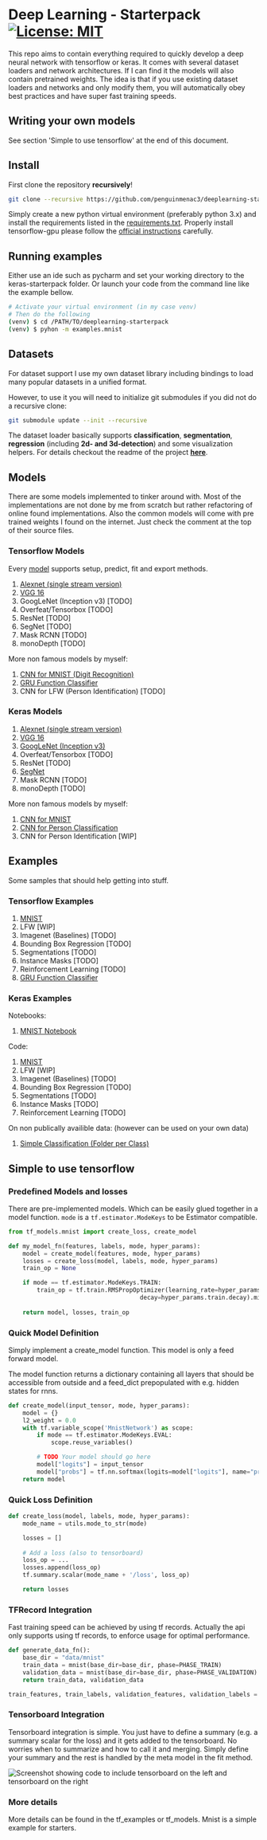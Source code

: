 # Deep Learning - Starterpack [![License: MIT](https://img.shields.io/badge/License-MIT-yellow.svg)](LICENSE)

This repo aims to contain everything required to quickly develop a deep neural network with tensorflow or keras.
It comes with several dataset loaders and network architectures.
If I can find it the models will also contain pretrained weights.
The idea is that if you use existing dataset loaders and networks and only modify them, you will automatically obey best practices and have super fast training speeds.

## Writing your own models

See section 'Simple to use tensorflow' at the end of this document.


## Install

First clone the repository **recursively**!

```bash
git clone --recursive https://github.com/penguinmenac3/deeplearning-starterpack.git
```

Simply create a new python virtual environment (preferably python 3.x) and install the requirements listed in the [requirements.txt](requirements.txt).
Properly install tensorflow-gpu please follow the [official instructions](https://www.tensorflow.org/install/) carefully.


## Running examples

Either use an ide such as pycharm and set your working directory to the keras-starterpack folder.
Or launch your code from the command line like the example bellow.

```bash
# Activate your virtual environment (in my case venv)
# Then do the following
(venv) $ cd /PATH/TO/deeplearning-starterpack
(venv) $ pyhon -m examples.mnist
```

## Datasets

For dataset support I use my own dataset library including bindings to load many popular datasets in a unified format.

However, to use it you will need to initialize git submodules if you did not do a recursive clone:

```bash
git submodule update --init --recursive
```

The dataset loader basically supports **classification**, **segmentation**, **regression** (including **2d- and 3d-detection**) and some visualization helpers.
For details checkout the readme of the project [**here**](https://github.com/penguinmenac3/datasets/blob/master/README.md).

## Models

There are some models implemented to tinker around with.
Most of the implementations are not done by me from scratch but rather refactoring of online found implementations.
Also the common models will come with pre trained weights I found on the internet.
Just check the comment at the top of their source files.

### Tensorflow Models

Every [model](tf_models/model.py) supports setup, predict, fit and export methods.

1. [Alexnet (single stream version)](tf_models/alexnet.py)
2. [VGG 16](tf_models/vgg16.py)
3. GoogLeNet (Inception v3) [TODO]
4. Overfeat/Tensorbox [TODO]
5. ResNet [TODO]
6. SegNet [TODO]
7. Mask RCNN [TODO]
8. monoDepth [TODO]

More non famous models by myself:

1. [CNN for MNIST (Digit Recognition)](tf_models/mnist.py)
2. [GRU Function Classifier](tf_models/gru_function_classifier.py)
3. CNN for LFW (Person Identification) [TODO]

### Keras Models

1. [Alexnet (single stream version)](keras_models/alexnet.py)
2. [VGG 16](keras_models/vgg_16.py)
3. [GoogLeNet (Inception v3)](keras_models/googlenet.py)
4. Overfeat/Tensorbox [TODO]
5. ResNet [TODO]
6. [SegNet](keras_models/segnet.py)
7. Mask RCNN [TODO]
8. monoDepth [TODO]

More non famous models by myself:

1. [CNN for MNIST](keras_models/mnist_cnn.py)
2. [CNN for Person Classification](keras_models/tinypersonnet.py)
3. CNN for Person Identification [WIP]

## Examples

Some samples that should help getting into stuff.

### Tensorflow Examples

1. [MNIST](tf_examples/mnist.py)
2. LFW [WIP]
3. Imagenet (Baselines) [TODO]
4. Bounding Box Regression [TODO]
5. Segmentations [TODO]
6. Instance Masks [TODO]
7. Reinforcement Learning [TODO]
8. [GRU Function Classifier](tf_examples/gru_function_classifier.py)

### Keras Examples


Notebooks:
1. [MNIST Notebook](keras_examples/mnist.ipynb)

Code:

1. [MNIST](keras_examples/mnist.py)
2. LFW [WIP]
3. Imagenet (Baselines) [TODO]
4. Bounding Box Regression [TODO]
5. Segmentations [TODO]
6. Instance Masks [TODO]
7. Reinforcement Learning [TODO]

On non publically availible data:
(however can be used on your own data)

1. [Simple Classification (Folder per Class)](keras_examples/tinypersonnet.py)


## Simple to use tensorflow


### Predefined Models and losses

There are pre-implemented models.
Which can be easily glued together in a model function.
`mode` is a `tf.estimator.ModeKeys` to be Estimator compatible.

```python
from tf_models.mnist import create_loss, create_model

def my_model_fn(features, labels, mode, hyper_params):
    model = create_model(features, mode, hyper_params)
    losses = create_loss(model, labels, mode, hyper_params)
    train_op = None

    if mode == tf.estimator.ModeKeys.TRAIN:
        train_op = tf.train.RMSPropOptimizer(learning_rate=hyper_params.train.learning_rate,
                                     decay=hyper_params.train.decay).minimize(train_losses[0])
    
    return model, losses, train_op
```

### Quick Model Definition

Simply implement a create_model function.
This model is only a feed forward model.

The model function returns a dictionary containing all layers that should be accessible from outside and a feed_dict prepopulated with e.g. hidden states for rnns.

```python
def create_model(input_tensor, mode, hyper_params):
    model = {}
    l2_weight = 0.0
    with tf.variable_scope('MnistNetwork') as scope:
        if mode == tf.estimator.ModeKeys.EVAL:
            scope.reuse_variables()

        # TODO Your model should go here
        model["logits"] = input_tensor
        model["probs"] = tf.nn.softmax(logits=model["logits"], name="probs")
    return model
```

### Quick Loss Definition

```python
def create_loss(model, labels, mode, hyper_params):
    mode_name = utils.mode_to_str(mode)

    losses = []
    
    # Add a loss (also to tensorboard)
    loss_op = ...
    losses.append(loss_op)
    tf.summary.scalar(mode_name + '/loss', loss_op)

    return losses
```

### TFRecord Integration

Fast training speed can be achieved by using tf records.
Actually the api only supports using tf records, to enforce usage for optimal performance.

```python
def generate_data_fn():
    base_dir = "data/mnist"
    train_data = mnist(base_dir=base_dir, phase=PHASE_TRAIN)
    validation_data = mnist(base_dir=base_dir, phase=PHASE_VALIDATION)
    return train_data, validation_data

train_features, train_labels, validation_features, validation_labels = load_data(hyper_params, generate_data_fn, data_tmp_folder)
```

### Tensorboard Integration

Tensorboard integration is simple.
You just have to define a summary (e.g. a summary scalar for the loss) and it gets added to the tensorboard.
No worries when to summarize and how to call it and merging.
Simply define your summary and the rest is handled by the meta model in the fit method.

![Screenshot showing code to include tensorboard on the left and tensorboard on the right](images/tensorboard_integration.png)

### More details

More details can be found in the tf_examples or tf_models. Mnist is a simple example for starters.
